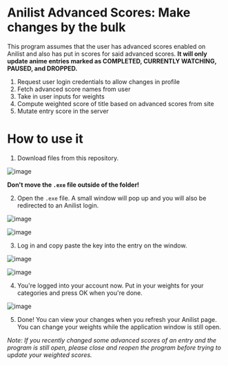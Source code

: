 # Anilist Advanced Scores: Make changes by the bulk
This program assumes that the user has advanced scores enabled on Anilist
and also has put in scores for said advanced scores. **It will only update
anime entries marked as COMPLETED, CURRENTLY WATCHING, PAUSED, and DROPPED.**

1. Request user login credentials to allow changes in profile
2. Fetch advanced score names from user
3. Take in user inputs for weights
4. Compute weighted score of title based on advanced scores from site
5. Mutate entry score in the server

# How to use it
1. Download files from this repository.

![image](https://user-images.githubusercontent.com/77934980/175571622-4f8b246c-5dd4-4541-8c4e-a1c705baebfd.png)

**Don't move the ```.exe``` file outside of the folder!**

2. Open the ```.exe``` file. A small window will pop up and you will also be redirected to an Anilist login.

![image](https://user-images.githubusercontent.com/77934980/175572852-cc6af3c3-1328-491b-b202-e87d2736b68f.png)

![image](https://user-images.githubusercontent.com/77934980/175572903-cd8ab6de-51dd-4a6a-9f08-69f7538d886b.png)

3. Log in and copy paste the key into the entry on the window.

![image](https://user-images.githubusercontent.com/77934980/175572981-84d3b1a6-80c0-4a27-a9f4-84f8e506bcb9.png)

![image](https://user-images.githubusercontent.com/77934980/175573196-1b565962-3250-4369-94ab-37b65a8a0190.png)

4. You're logged into your account now. Put in your weights for your categories and press OK when you're done.

![image](https://user-images.githubusercontent.com/77934980/175573433-33f38f1f-79e2-4464-825b-7d4c8d1ce91a.png)

5. Done! You can view your changes when you refresh your Anilist page. You can change your weights while the application window is still open.

*Note: If you recently changed some advanced scores of an entry and the program is still open, 
please close and reopen the program before trying to update your weighted scores.*
